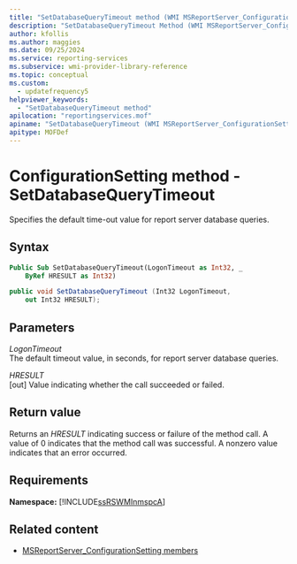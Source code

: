 ```yaml
---
title: "SetDatabaseQueryTimeout method (WMI MSReportServer_ConfigurationSetting)"
description: "SetDatabaseQueryTimeout Method (WMI MSReportServer_ConfigurationSetting)"
author: kfollis
ms.author: maggies
ms.date: 09/25/2024
ms.service: reporting-services
ms.subservice: wmi-provider-library-reference
ms.topic: conceptual
ms.custom:
  - updatefrequency5
helpviewer_keywords:
  - "SetDatabaseQueryTimeout method"
apilocation: "reportingservices.mof"
apiname: "SetDatabaseQueryTimeout (WMI MSReportServer_ConfigurationSetting Class)"
apitype: MOFDef
---
```

# ConfigurationSetting method - SetDatabaseQueryTimeout
  Specifies the default time-out value for report server database queries.  
  
## Syntax  
  
```vb  
Public Sub SetDatabaseQueryTimeout(LogonTimeout as Int32, _  
    ByRef HRESULT as Int32)  
```  
  
```csharp  
public void SetDatabaseQueryTimeout (Int32 LogonTimeout,   
    out Int32 HRESULT);  
```  
  
## Parameters  
 *LogonTimeout*  
 The default timeout value, in seconds, for report server database queries.  
  
 *HRESULT*  
 [out] Value indicating whether the call succeeded or failed.  
  
## Return value  
 Returns an *HRESULT* indicating success or failure of the method call. A value of 0 indicates that the method call was successful. A nonzero value indicates that an error occurred.  
  
## Requirements  
 **Namespace:** [!INCLUDE[ssRSWMInmspcA](../../includes/ssrswminmspca-md.md)]  
  
## Related content

- [MSReportServer_ConfigurationSetting members](../../reporting-services/wmi-provider-library-reference/msreportserver-configurationsetting-members.md)
